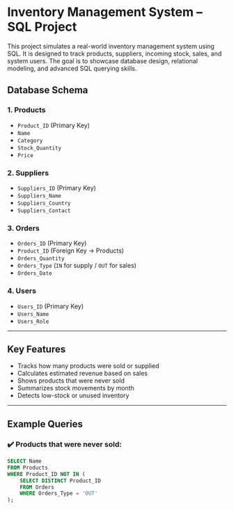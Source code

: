 # Inventory Management System – SQL Project

This project simulates a real-world inventory management system using SQL. It is designed to track products, suppliers, incoming stock, sales, and system users. The goal is to showcase database design, relational modeling, and advanced SQL querying skills.



##  Database Schema

### 1. Products
- `Product_ID` (Primary Key)
- `Name`
- `Category`
- `Stock_Quantity`
- `Price`

### 2. Suppliers
- `Suppliers_ID` (Primary Key)
- `Suppliers_Name`
- `Suppliers_Country`
- `Suppliers_Contact`

### 3. Orders
- `Orders_ID` (Primary Key)
- `Product_ID` (Foreign Key → Products)
- `Orders_Quantity`
- `Orders_Type` (`IN` for supply / `OUT` for sales)
- `Orders_Date`

### 4. Users
- `Users_ID` (Primary Key)
- `Users_Name`
- `Users_Role`

---

## Key Features

- Tracks how many products were sold or supplied
- Calculates estimated revenue based on sales
- Shows products that were never sold
- Summarizes stock movements by month
- Detects low-stock or unused inventory

---

## Example Queries

### ✔️ Products that were never sold:
```sql
SELECT Name
FROM Products
WHERE Product_ID NOT IN (
    SELECT DISTINCT Product_ID
    FROM Orders
    WHERE Orders_Type = 'OUT'
);

